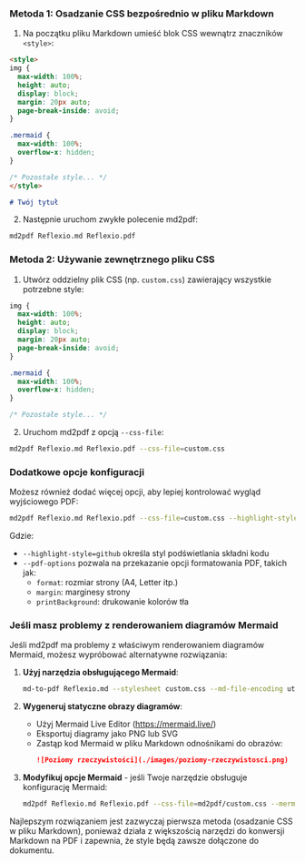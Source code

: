 ### Metoda 1: Osadzanie CSS bezpośrednio w pliku Markdown

1. Na początku pliku Markdown umieść blok CSS wewnątrz znaczników `<style>`:

```markdown
<style>
img {
  max-width: 100%;
  height: auto;
  display: block;
  margin: 20px auto;
  page-break-inside: avoid;
}

.mermaid {
  max-width: 100%;
  overflow-x: hidden;
}

/* Pozostałe style... */
</style>

# Twój tytuł
```

2. Następnie uruchom zwykłe polecenie md2pdf:

```bash
md2pdf Reflexio.md Reflexio.pdf
```

### Metoda 2: Używanie zewnętrznego pliku CSS

1. Utwórz oddzielny plik CSS (np. `custom.css`) zawierający wszystkie potrzebne style:

```css
img {
  max-width: 100%;
  height: auto;
  display: block;
  margin: 20px auto;
  page-break-inside: avoid;
}

.mermaid {
  max-width: 100%;
  overflow-x: hidden;
}

/* Pozostałe style... */
```

2. Uruchom md2pdf z opcją `--css-file`:

```bash
md2pdf Reflexio.md Reflexio.pdf --css-file=custom.css
```

### Dodatkowe opcje konfiguracji

Możesz również dodać więcej opcji, aby lepiej kontrolować wygląd wyjściowego PDF:

```bash
md2pdf Reflexio.md Reflexio.pdf --css-file=custom.css --highlight-style=github --pdf-options='{"format": "A4", "margin": "20mm", "printBackground": true}'
```

Gdzie:
- `--highlight-style=github` określa styl podświetlania składni kodu
- `--pdf-options` pozwala na przekazanie opcji formatowania PDF, takich jak:
  - `format`: rozmiar strony (A4, Letter itp.)
  - `margin`: marginesy strony
  - `printBackground`: drukowanie kolorów tła

### Jeśli masz problemy z renderowaniem diagramów Mermaid

Jeśli md2pdf ma problemy z właściwym renderowaniem diagramów Mermaid, możesz wypróbować alternatywne rozwiązania:

1. **Użyj narzędzia obsługującego Mermaid**:
   ```bash
   md-to-pdf Reflexio.md --stylesheet custom.css --md-file-encoding utf-8 --highlight-style github
   ```

2. **Wygeneruj statyczne obrazy diagramów**:
   - Użyj Mermaid Live Editor (https://mermaid.live/)
   - Eksportuj diagramy jako PNG lub SVG
   - Zastąp kod Mermaid w pliku Markdown odnośnikami do obrazów:
     ```markdown
     ![Poziomy rzeczywistości](./images/poziomy-rzeczywistosci.png)
     ```

3. **Modyfikuj opcje Mermaid** - jeśli Twoje narzędzie obsługuje konfigurację Mermaid:
   ```bash
   md2pdf Reflexio.md Reflexio.pdf --css-file=md2pdf/custom.css --mermaid-options='{"theme":"neutral","securityLevel":"loose"}'
   ```

Najlepszym rozwiązaniem jest zazwyczaj pierwsza metoda (osadzanie CSS w pliku Markdown), ponieważ działa z większością narzędzi do konwersji Markdown na PDF i zapewnia, że style będą zawsze dołączone do dokumentu.